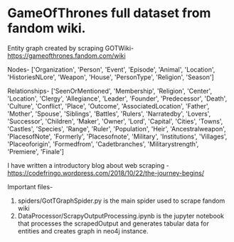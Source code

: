 # GameOfThrones full dataset from fandom wiki.
Entity graph created by scraping GOTWiki- https://gameofthrones.fandom.com/wiki

Nodes-       ['Organization', 'Person', 'Event', 'Episode', 'Animal', 'Location',
             'HistoriesNLore', 'Weapon', 'House', 'PersonType', 'Religion',
             'Season']
       
Relationships- ['SeenOrMentioned', 'Membership', 'Religion', 'Center', 'Location',
       'Clergy', 'Allegiance', 'Leader', 'Founder', 'Predecessor',
       'Death', 'Culture', 'Conflict', 'Place', 'Outcome',
       'AssociatedLocation', 'Father', 'Mother', 'Spouse', 'Siblings',
       'Battles', 'Rulers', 'Narratedby', 'Lovers', 'Successor',
       'Children', 'Maker', 'Owner', 'Lord', 'Capital', 'Cities', 'Towns',
       'Castles', 'Species', 'Range', 'Ruler', 'Population', 'Heir',
       'Ancestralweapon', 'PlacesofNote', 'Formerly', 'Placesofnote',
       'Military', 'Institutions', 'Villages', 'Placeoforigin',
       'Formedfrom', 'Cadetbranches', 'Militarystrength', 'Premiere',
       'Finale']

I have written a introductory blog about web scraping - https://codefringo.wordpress.com/2018/10/22/the-journey-begins/

Important files-
1. spiders/GotTGraphSpider.py is the main spider used to scrape fandom wiki
2. DataProcessor/ScrapyOutputProcessing.ipynb is the jupyter notebook that processes the scrapedOutput and generates tabular data for entities and creates graph in neo4j instance.

